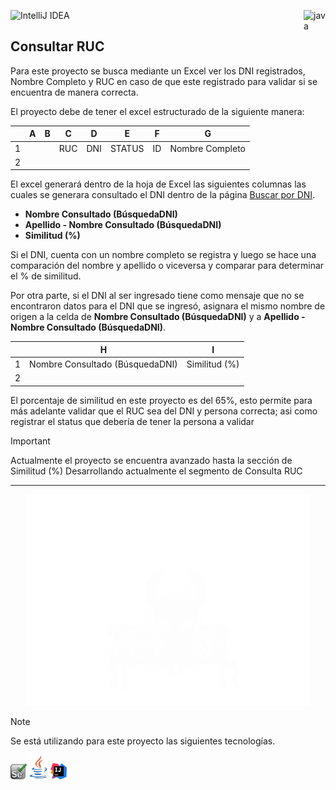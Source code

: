 ![IntelliJ IDEA](https://img.shields.io/badge/IntelliJIDEA-000000.svg?style=for-the-badge&logo=intellij-idea&logoColor=white)<img src="https://cdn.iconscout.com/icon/free/png-512/java-43-569305.png" width="35px" alt="java" align="right">

## Consultar RUC

Para este proyecto se busca mediante un Excel ver los DNI registrados, Nombre Completo y RUC en caso de que este
registrado para validar si se encuentra de manera correcta.

El proyecto debe de tener el excel estructurado de la siguiente manera:

|   | A | B | C   | D   | E      | F  | G               |
|---|---|---|-----|-----|--------|----|-----------------|
| 1 |   |   | RUC | DNI | STATUS | ID | Nombre Completo |
| 2 |   |   |     |     |        |    |                 |

El excel generará dentro de la hoja de Excel las siguientes columnas las cuales se generara consultado el DNI dentro de
la página [Buscar por DNI](https://eldni.com/pe/buscar-por-dni).

- **Nombre Consultado (BúsquedaDNI)**
- **Apellido - Nombre Consultado (BúsquedaDNI)**
- **Similitud (%)**

Si el DNI, cuenta con un nombre completo se registra y
luego se hace una comparación del nombre y apellido o viceversa y comparar para determinar el % de similitud.

Por otra parte, si el DNI al ser ingresado tiene como mensaje que no se encontraron datos para el DNI que se ingresó,
asignara el mismo nombre de origen a la celda de **Nombre Consultado (BúsquedaDNI)** y a **Apellido - Nombre
Consultado (BúsquedaDNI)**.

|   | H                               | I             |
|---|---------------------------------|---------------|
| 1 | Nombre Consultado (BúsquedaDNI) | Similitud (%) |
| 2 |                                 |               |

El porcentaje de similitud en este proyecto es del 65%, esto permite para más adelante validar que el RUC sea del DNI y
persona correcta; asi como registrar el status que debería de tener la persona a validar

> [!IMPORTANT]
> Actualmente el proyecto se encuentra avanzado hasta la sección de Similitud (%)
> Desarrollando actualmente el segmento de Consulta RUC

---
<p align="center">
<img src="src/img/resting.jpg" width="454" alt="resting"/>
</p>

> [!NOTE]
> Se está utilizando para este proyecto las siguientes tecnologías.

<code><a href="" target="_blank"><img src="src/img/selenium.png"	width="26px" alt="selenium"></a></code>
<code><a href="" target="_blank"><img src="src/img/java.png"	width="30px" alt="java"></a></code>
<code><a href="" target="_blank"><img src="src/img/Intellj.svg.png"	width="26px" alt="Intellj"></a></code>

